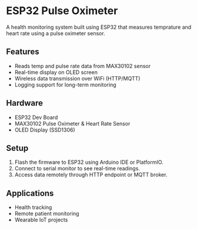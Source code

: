 # ESP32 Pulse Oximeter

A health monitoring system built using ESP32 that measures temprature and heart rate using a pulse oximeter sensor.

## Features
- Reads temp and pulse rate data from MAX30102 sensor
- Real-time display on OLED screen
- Wireless data transmission over WiFi (HTTP/MQTT)
- Logging support for long-term monitoring

## Hardware
- ESP32 Dev Board
- MAX30102 Pulse Oximeter & Heart Rate Sensor
- OLED Display (SSD1306)

## Setup
1. Flash the firmware to ESP32 using Arduino IDE or PlatformIO.
2. Connect to serial monitor to see real-time readings.
3. Access data remotely through HTTP endpoint or MQTT broker.

## Applications
- Health tracking
- Remote patient monitoring
- Wearable IoT projects
